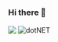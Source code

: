 ### Hi there 👋

<!--
**Strypper/Strypper** is a ✨ _special_ ✨ repository because its `README.md` (this file) appears on your GitHub profile.

Here are some ideas to get you started:

- 🔭 I’m currently working on ...
- 🌱 I’m currently learning ...
- 👯 I’m looking to collaborate on ...
- 🤔 I’m looking for help with ...
- 💬 Ask me about ...
- 📫 How to reach me: ...
- 😄 Pronouns: ...
- ⚡ Fun fact: ...
-->
<img align="center" src="https://media.giphy.com/media/S6fu8lafIBGJYZ1b4o/giphy.gif"/>
<img align="center" alt="dotNET" src="https://i.imgur.com/tS0O7Ih.png" />

